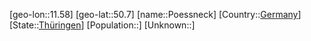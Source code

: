 ﻿---
location: [50.7,11.58]
type: City
tags:
- geo/City


SpocWebEntityId: 33573
isDeleted: false
confidential: public

---
[geo-lon::11.58]
[geo-lat::50.7]
[name::Poessneck]
[Country::[Germany](geo/Continent/Europe/Germany.md)]
[State::[Thüringen](geo/Continent/Europe/Germany/Th%C3%BCringen.md)]
[Population::]
[Unknown::]

